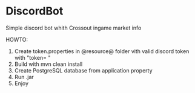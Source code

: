 # DiscordBot

Simple discord bot whith Crossout ingame market info

HOWTO:

1. Create token.properties in @resource@ folder vith valid discord token with "token= "
2. Build with mvn clean install
3. Create PostgreSQL database from application property
4. Run .jar
5. Enjoy

